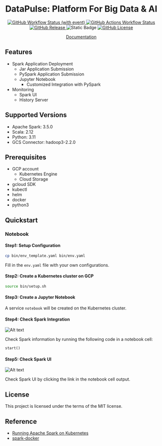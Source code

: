 <h1 align="center">DataPulse: Platform For Big Data & AI</h2>
<p align="center">
    <a href="https://github.com/xuwenyihust/DataPulse/actions/workflows/build-examples.yml">
        <img alt="GitHub Workflow Status (with event)" src="https://img.shields.io/github/actions/workflow/status/xuwenyihust/DataPulse/build-examples.yml?logo=github&label=Build%20%20Examples">
    </a>
    <a href="https://github.com/xuwenyihust/DataPulse/actions/workflows/build-docker.yml">
      <img alt="GitHub Actions Workflow Status" src="https://img.shields.io/github/actions/workflow/status/xuwenyihust/DataPulse/build-docker.yml?logo=github&label=Build%20Docker">
    </a>
    <a href="https://github.com/xuwenyihust/DataPulse/releases">
      <img alt="GitHub Release" src="https://img.shields.io/github/v/release/xuwenyihust/DataPulse?include_prereleases&label=Release">
    </a>
    <a>
      <img alt="Static Badge" src="https://img.shields.io/badge/Apache%20Spark-3.5.0-brightgreen?logo=apachespark">
    </a>
    <a href="https://github.com/xuwenyihust/Data-Platform/blob/main/LICENSE">
        <img alt="GitHub License" src="https://img.shields.io/github/license/xuwenyihust/Data-Platform?link=https%3A%2F%2Fgithub.com%2Fxuwenyihust%2FData-Platform%2Fblob%2Fmain%2FLICENSE&label=License">
    </a>
</p>
<p align="center">
  <a href="https://github.com/xuwenyihust/DataPulse/wiki">Documentation</a> 
</p>


## Features
- Spark Application Deployment
    - Jar Application Submission
    - PySpark Application Submission
    - Jupyter Notebook
        - Customized Integration with PySpark
- Monitoring
  - Spark UI
  - History Server

## Supported Versions
- Apache Spark: 3.5.0
- Scala: 2.12
- Python: 3.11
- GCS Connector: hadoop3-2.2.0

## Prerequisites
- GCP account
  - Kubernetes Engine
  - Cloud Storage
- gcloud SDK
- kubectl
- helm
- docker
- python3

## Quickstart
### Notebook
#### Step1: Setup Configuration
```bash
cp bin/env_template.yaml bin/env.yaml
```
Fill in the `env.yaml` file with your own configurations.

#### Step2: Create a Kubernetes cluster on GCP
```bash
source bin/setup.sh
```

#### Step3: Create a Jupyter Notebook
A service `notebook` will be created on the Kubernetes cluster.

#### Step4: Check Spark Integration
![Alt text](<resources/images/notebook-spark-integration.png>)

Check Spark information by running the following code in a notebook cell:
```python
start()
```

#### Step5: Check Spark UI
![Alt text](<resources/images/spark-ui.png>)

Check Spark UI by clicking the link in the notebook cell output.

## License
This project is licensed under the terms of the MIT license.

## Reference
- [Running Apache Spark on Kubernetes](https://medium.com/empathyco/running-apache-spark-on-kubernetes-2e64c73d0bb2)
- [spark-docker](https://github.com/apache/spark-docker)
